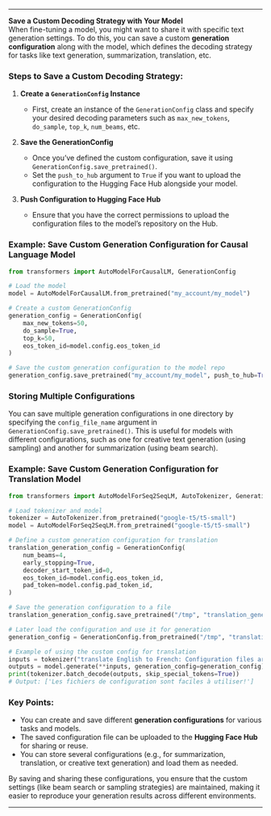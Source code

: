 
---

**Save a Custom Decoding Strategy with Your Model**  
When fine-tuning a model, you might want to share it with specific text generation settings. To do this, you can save a custom **generation configuration** along with the model, which defines the decoding strategy for tasks like text generation, summarization, translation, etc.

### Steps to Save a Custom Decoding Strategy:
1. **Create a `GenerationConfig` Instance**  
   - First, create an instance of the `GenerationConfig` class and specify your desired decoding parameters such as `max_new_tokens`, `do_sample`, `top_k`, `num_beams`, etc.

2. **Save the GenerationConfig**  
   - Once you’ve defined the custom configuration, save it using `GenerationConfig.save_pretrained()`.
   - Set the `push_to_hub` argument to `True` if you want to upload the configuration to the Hugging Face Hub alongside your model.

3. **Push Configuration to Hugging Face Hub**  
   - Ensure that you have the correct permissions to upload the configuration files to the model’s repository on the Hub.

### Example: Save Custom Generation Configuration for Causal Language Model
```python
from transformers import AutoModelForCausalLM, GenerationConfig

# Load the model
model = AutoModelForCausalLM.from_pretrained("my_account/my_model")

# Create a custom GenerationConfig
generation_config = GenerationConfig(
    max_new_tokens=50, 
    do_sample=True, 
    top_k=50, 
    eos_token_id=model.config.eos_token_id
)

# Save the custom generation configuration to the model repo
generation_config.save_pretrained("my_account/my_model", push_to_hub=True)
```

### Storing Multiple Configurations
You can save multiple generation configurations in one directory by specifying the `config_file_name` argument in `GenerationConfig.save_pretrained()`. This is useful for models with different configurations, such as one for creative text generation (using sampling) and another for summarization (using beam search).

### Example: Save Custom Generation Configuration for Translation Model
```python
from transformers import AutoModelForSeq2SeqLM, AutoTokenizer, GenerationConfig

# Load tokenizer and model
tokenizer = AutoTokenizer.from_pretrained("google-t5/t5-small")
model = AutoModelForSeq2SeqLM.from_pretrained("google-t5/t5-small")

# Define a custom generation configuration for translation
translation_generation_config = GenerationConfig(
    num_beams=4,
    early_stopping=True,
    decoder_start_token_id=0,
    eos_token_id=model.config.eos_token_id,
    pad_token=model.config.pad_token_id,
)

# Save the generation configuration to a file
translation_generation_config.save_pretrained("/tmp", "translation_generation_config.json")

# Later load the configuration and use it for generation
generation_config = GenerationConfig.from_pretrained("/tmp", "translation_generation_config.json")

# Example of using the custom config for translation
inputs = tokenizer("translate English to French: Configuration files are easy to use!", return_tensors="pt")
outputs = model.generate(**inputs, generation_config=generation_config)
print(tokenizer.batch_decode(outputs, skip_special_tokens=True))
# Output: ['Les fichiers de configuration sont faciles à utiliser!']
```

### Key Points:
- You can create and save different **generation configurations** for various tasks and models.
- The saved configuration file can be uploaded to the **Hugging Face Hub** for sharing or reuse.
- You can store several configurations (e.g., for summarization, translation, or creative text generation) and load them as needed.

By saving and sharing these configurations, you ensure that the custom settings (like beam search or sampling strategies) are maintained, making it easier to reproduce your generation results across different environments.

---

